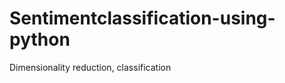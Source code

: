 Sentimentclassification-using-python
====================================

Dimensionality reduction, classification 
